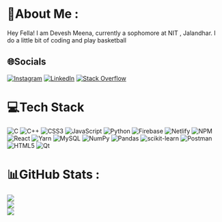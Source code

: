 # 💫About Me :
Hey Fella! I am Devesh Meena, currently a sophomore at NIT , Jalandhar. I do a little bit of coding and play basketball 

## 🌐Socials
[![Instagram](https://img.shields.io/badge/Instagram-%23E4405F.svg?logo=Instagram&logoColor=white)](https://instagram.com/_devesh16) [![LinkedIn](https://img.shields.io/badge/LinkedIn-%230077B5.svg?logo=linkedin&logoColor=white)](https://linkedin.com/in/devxm) [![Stack Overflow](https://img.shields.io/badge/-Stackoverflow-FE7A16?logo=stack-overflow&logoColor=white)](https://stackoverflow.com/users/devXm) 

# 💻Tech Stack
![C](https://img.shields.io/badge/c-%2300599C.svg?style=for-the-badge&logo=c&logoColor=white) ![C++](https://img.shields.io/badge/c++-%2300599C.svg?style=for-the-badge&logo=c%2B%2B&logoColor=white) ![CSS3](https://img.shields.io/badge/css3-%231572B6.svg?style=for-the-badge&logo=css3&logoColor=white) ![JavaScript](https://img.shields.io/badge/javascript-%23323330.svg?style=for-the-badge&logo=javascript&logoColor=%23F7DF1E) ![Python](https://img.shields.io/badge/python-3670A0?style=for-the-badge&logo=python&logoColor=ffdd54) ![Firebase](https://img.shields.io/badge/firebase-%23039BE5.svg?style=for-the-badge&logo=firebase) ![Netlify](https://img.shields.io/badge/netlify-%23000000.svg?style=for-the-badge&logo=netlify&logoColor=#00C7B7) ![NPM](https://img.shields.io/badge/NPM-%23000000.svg?style=for-the-badge&logo=npm&logoColor=white) ![React](https://img.shields.io/badge/react-%2320232a.svg?style=for-the-badge&logo=react&logoColor=%2361DAFB) ![Yarn](https://img.shields.io/badge/yarn-%232C8EBB.svg?style=for-the-badge&logo=yarn&logoColor=white) ![MySQL](https://img.shields.io/badge/mysql-%2300f.svg?style=for-the-badge&logo=mysql&logoColor=white) ![NumPy](https://img.shields.io/badge/numpy-%23013243.svg?style=for-the-badge&logo=numpy&logoColor=white) ![Pandas](https://img.shields.io/badge/pandas-%23150458.svg?style=for-the-badge&logo=pandas&logoColor=white) ![scikit-learn](https://img.shields.io/badge/scikit--learn-%23F7931E.svg?style=for-the-badge&logo=scikit-learn&logoColor=white) ![Postman](https://img.shields.io/badge/Postman-FF6C37?style=for-the-badge&logo=postman&logoColor=white) ![HTML5](https://img.shields.io/badge/html5-%23E34F26.svg?style=for-the-badge&logo=html5&logoColor=white) ![Qt](https://img.shields.io/badge/Qt-%23217346.svg?style=for-the-badge&logo=Qt&logoColor=white)
# 📊GitHub Stats :
![](https://github-readme-stats.vercel.app/api?username=deveshXm&theme=radical&hide_border=false&include_all_commits=false&count_private=false)<br/>
![](https://github-readme-streak-stats.herokuapp.com/?user=deveshXm&theme=radical&hide_border=false)<br/>
![](https://github-readme-stats.vercel.app/api/top-langs/?username=deveshXm&theme=radical&hide_border=false&include_all_commits=false&count_private=false&layout=compact)


